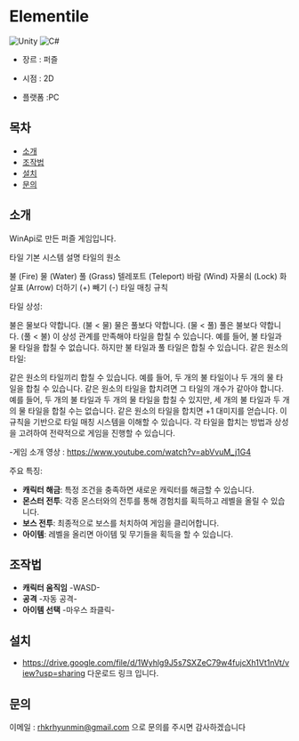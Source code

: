 # Elementile

![Unity](https://img.shields.io/badge/Unity-2022.3-blue.svg)
![C#](https://img.shields.io/badge/C%23-7.0-green.svg)

- 장르 : 퍼즐

- 시점 : 2D

- 플랫폼 :PC

## 목차
- [소개](#소개)
- [조작법](#조작법)
- [설치](#설치)
- [문의](#문의)

## 소개
WinApi로 만든 퍼즐 게임입니다. 

타일 기본 시스템 설명
타일의 원소

불 (Fire)
물 (Water)
풀 (Grass)
텔레포트 (Teleport)
바람 (Wind)
자물쇠 (Lock)
화살표 (Arrow)
더하기 (+)
빼기 (-)
타일 매칭 규칙

타일 상성:

불은 물보다 약합니다. (불 < 물)
물은 풀보다 약합니다. (물 < 풀)
풀은 불보다 약합니다. (풀 < 불)
이 상성 관계를 만족해야 타일을 합칠 수 있습니다. 예를 들어, 불 타일과 물 타일을 합칠 수 없습니다. 하지만 불 타일과 풀 타일은 합칠 수 있습니다.
같은 원소의 타일:

같은 원소의 타일끼리 합칠 수 있습니다. 예를 들어, 두 개의 불 타일이나 두 개의 물 타일을 합칠 수 있습니다.
같은 원소의 타일을 합치려면 그 타일의 개수가 같아야 합니다. 예를 들어, 두 개의 불 타일과 두 개의 물 타일을 합칠 수 있지만, 세 개의 불 타일과 두 개의 물 타일을 합칠 수는 없습니다.
같은 원소의 타일을 합치면 +1 대미지를 얻습니다.
이 규칙을 기반으로 타일 매칭 시스템을 이해할 수 있습니다. 각 타일을 합치는 방법과 상성을 고려하여 전략적으로 게임을 진행할 수 있습니다.

-게임 소개 영상 : https://www.youtube.com/watch?v=abVvuM_j1G4

주요 특징:
- **캐릭터 해금**: 특정 조건을 충족하면 새로운 캐릭터를 해금할 수 있습니다.
- **몬스터 전투**: 각종 몬스터와의 전투를 통해 경험치를 획득하고 레벨을 올릴 수 있습니다.
- **보스 전투**: 최종적으로 보스를 처치하여 게임을 클리어합니다.
- **아이템**: 레벨을 올리면 아이템 및 무기들을 획득을 할 수 있습니다.

## 조작법

- **캐릭터 움직임** -WASD-
- **공격**          -자동 공격-
- **아이템 선택**   -마우스 좌클릭-

## 설치

- https://drive.google.com/file/d/1Wyhlg9J5s7SXZeC79w4fujcXh1Vt1nVt/view?usp=sharing
다운로드 링크 입니다.


## 문의
이메일 : rhkrhyunmin@gmail.com 으로 문의를 주시면 감사하겠습니다

